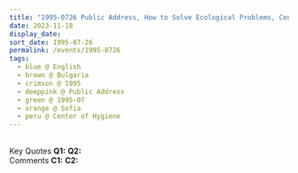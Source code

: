 ```yaml
---
title: "1995-0726 Public Address, How to Solve Ecological Problems, Center of Hygiene, Boulevard Akademik Ivan Evstratiev Geshov 15, 1431 Sofia Center, Sofia, Bulgaria"
date: 2023-11-18
display_date: 
sort_date: 1995-07-26
permalink: /events/1995-0726
tags:
  - blue @ English
  - brown @ Bulgaria
  - crimson @ 1995
  - deeppink @ Public Address
  - green @ 1995-07
  - orange @ Sofia
  - peru @ Center of Hygiene
---
```


<br>

<wave-list>
  <list-title color="DarkSeaGreen" width="55">Key Quotes</list-title>
  <list-item color="BlanchedAlmond" width="280"><b>Q1:</b> <i></i></list-item>
  <list-item color="Lavender" width="280"><b>Q2:</b> <i></i></list-item>
</wave-list>

<br>

<wave-list>
  <list-title color="DarkSeaGreen" width="55">Comments</list-title>
  <list-item color="BlanchedAlmond" width="280"><b>C1:</b> <i></i></list-item>
  <list-item color="Lavender" width="280"><b>C2:</b> <i></i></list-item>
</wave-list>